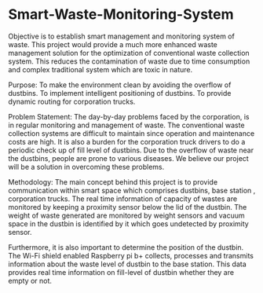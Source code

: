 # Smart-Waste-Monitoring-System

Objective is to establish smart management and monitoring system of waste.
This project would provide a much more enhanced waste management solution for the optimization of conventional waste collection system.
This reduces the contamination of waste due to time consumption and complex traditional system which are toxic in nature.

Purpose:
    To make the environment clean by avoiding the overflow of dustbins.
    To implement intelligent positioning of dustbins.
    To provide dynamic routing for corporation trucks.

Problem Statement: 
The day-by-day problems faced by the corporation, is in regular monitoring and management of waste.
The conventional waste collection systems are difficult to maintain since operation and maintenance costs are high.
It is also a burden for the corporation truck drivers to do a periodic check up of fill level of dustbins. 
Due to the overflow of waste near the dustbins, people are prone to various diseases.
We believe our project will be a solution in overcoming these problems. 


Methodology:
The main concept behind this project is to provide communication within smart space which comprises dustbins, base station , corporation trucks.
The real time information of capacity of wastes are monitored by keeping  a proximity sensor below the lid of the dustbin.
The weight of waste generated are monitored by weight sensors and vacuum space in the dustbin is identified by it which goes undetected by proximity sensor. 

Furthermore, it is also important to determine the position of the dustbin.
The Wi-Fi shield enabled Raspberry pi b+ collects, processes and transmits information about the waste level of dustbin to the base station.
This data provides real time information on fill-level of dustbin whether they are empty or not.

